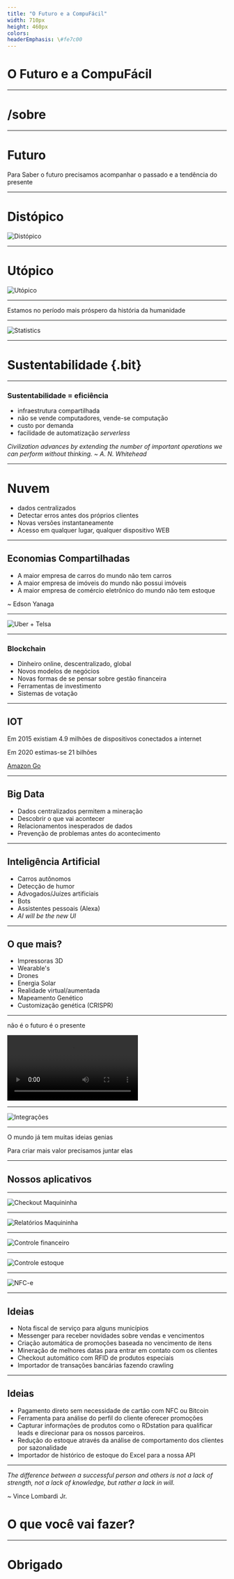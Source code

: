 ```yaml
---
title: "O Futuro e a CompuFácil"
width: 710px
height: 460px
colors:
headerEmphasis: \#fe7c00
---
```


# O Futuro e a CompuFácil

----

# /sobre

----

# Futuro

Para Saber o futuro precisamos acompanhar o passado e a tendência do presente

-----

# Distópico

![Distópico](./distopic_future.jpg)

-----

# Utópico

![Utópico](./utopic_future.jpg)

---

Estamos no período mais próspero da história da humanidade

----

![Statistics](./journal.png)

----

# Sustentabilidade {.bit}

----

### Sustentabilidade = eficiência

 - infraestrutura compartilhada
 - não se vende computadores, vende-se computação
 - custo por demanda
 - facilidade de automatização *serverless*

*Civilization advances by extending the number of important operations we can perform without thinking. ~  A. N. Whitehead*

---


# Nuvem

 - dados centralizados
 - Detectar erros antes dos próprios clientes
 - Novas versões instantaneamente
 - Acesso em qualquer lugar, qualquer dispositivo WEB

---

## Economias Compartilhadas

 - A maior empresa de carros do mundo não tem carros
 - A maior empresa de imóveis do mundo não possui imóveis
 - A maior empresa de comércio eletrônico do mundo não tem estoque

 ~ Edson Yanaga

---

![Uber + Telsa](./uber-tesla.jpg)

---

### Blockchain

 - Dinheiro online, descentralizado, global
 - Novos modelos de negócios
 - Novas formas de se pensar sobre gestão financeira
 - Ferramentas de investimento
 - Sistemas de votação

---

## IOT

Em 2015 existiam 4.9 milhões de dispositivos conectados a internet

Em 2020 estimas-se 21 bilhões

[Amazon Go](https://www.youtube.com/watch?v=NrmMk1Myrxc)

---


## Big Data

- Dados centralizados permitem a mineração
- Descobrir o que vai acontecer
- Relacionamentos inesperados de dados
- Prevenção de problemas antes do acontecimento

---

## Inteligência Artificial

- Carros autônomos
- Detecção de humor
- Advogados/Juízes artificiais
- Bots
- Assistentes pessoais (Alexa)
- *AI will be the new UI*

---

## O que mais?

 - Impressoras 3D
 - Wearable's
 - Drones
 - Energia Solar
 - Realidade virtual/aumentada
 - Mapeamento Genético
 - Customização genética (CRISPR)

---

 não é o futuro
 é o presente

![Video](./watson.mp4)

---

![Integrações](./integrations.svg)

---

O mundo já tem muitas ideias genias

Para criar mais valor precisamos juntar elas

---

## Nossos aplicativos

---

![Checkout Maquininha](./maquininha_checkout.png)

---

![Relatórios Maquininha](./maquininha_relatorios.png)

---

![Controle financeiro](./android_financeiro.png)

---

![Controle estoque](./controle_estoque.png)

---

![NFC-e](./nfce.png)

---

## Ideias

- Nota fiscal de serviço para alguns municípios
- Messenger para receber novidades sobre vendas e vencimentos
- Criação automática de promoções baseada no vencimento de itens
- Mineração de melhores datas para entrar em contato com os clientes
- Checkout automático com RFID de produtos especiais
- Importador de transações bancárias fazendo crawling

---

## Ideias

- Pagamento direto sem necessidade de cartão com NFC ou Bitcoin
- Ferramenta para análise do perfil do cliente oferecer promoções
- Capturar informações de produtos como o RDstation para
    qualificar leads e direcionar para os nossos parceiros.
- Redução do estoque através da análise de comportamento dos
    clientes por sazonalidade
- Importador de histórico de estoque do Excel para a nossa API

---


*The difference between a successful person and others is not a
lack of strength, not a lack of knowledge, but rather a lack in
will.*

~ Vince Lombardi Jr.


# O que você vai fazer?

---


# Obrigado

